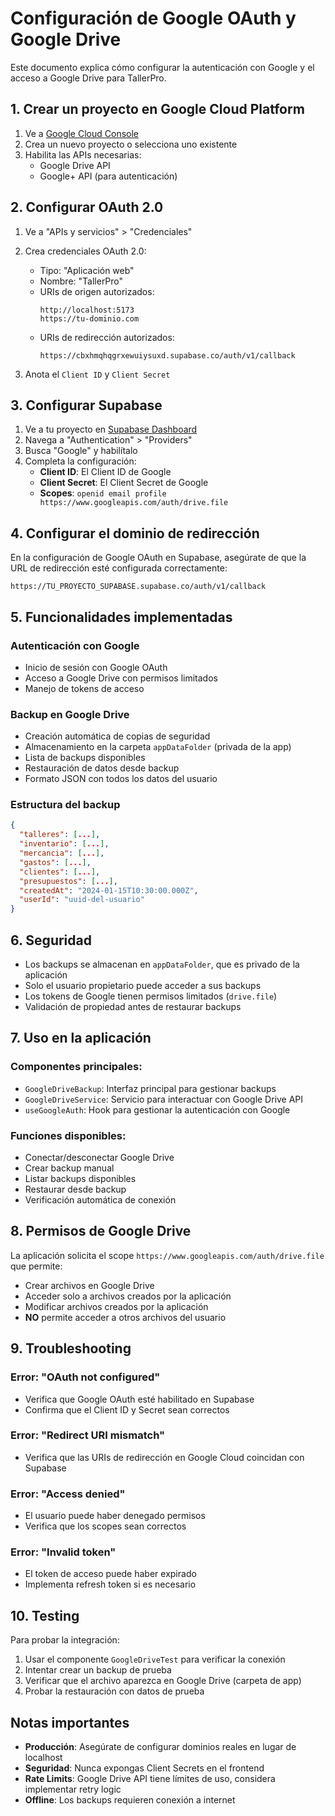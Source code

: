 # Configuración de Google OAuth y Google Drive

Este documento explica cómo configurar la autenticación con Google y el acceso a Google Drive para TallerPro.

## 1. Crear un proyecto en Google Cloud Platform

1. Ve a [Google Cloud Console](https://console.cloud.google.com/)
2. Crea un nuevo proyecto o selecciona uno existente
3. Habilita las APIs necesarias:
   - Google Drive API
   - Google+ API (para autenticación)

## 2. Configurar OAuth 2.0

1. Ve a "APIs y servicios" > "Credenciales"
2. Crea credenciales OAuth 2.0:
   - Tipo: "Aplicación web"
   - Nombre: "TallerPro"
   - URIs de origen autorizados:
     ```
     http://localhost:5173
     https://tu-dominio.com
     ```
   - URIs de redirección autorizados:
     ```
     https://cbxhmqhqgrxewuiysuxd.supabase.co/auth/v1/callback
     ```

3. Anota el `Client ID` y `Client Secret`

## 3. Configurar Supabase

1. Ve a tu proyecto en [Supabase Dashboard](https://supabase.com/dashboard)
2. Navega a "Authentication" > "Providers"
3. Busca "Google" y habilítalo
4. Completa la configuración:
   - **Client ID**: El Client ID de Google
   - **Client Secret**: El Client Secret de Google
   - **Scopes**: `openid email profile https://www.googleapis.com/auth/drive.file`

## 4. Configurar el dominio de redirección

En la configuración de Google OAuth en Supabase, asegúrate de que la URL de redirección esté configurada correctamente:

```
https://TU_PROYECTO_SUPABASE.supabase.co/auth/v1/callback
```

## 5. Funcionalidades implementadas

### Autenticación con Google
- Inicio de sesión con Google OAuth
- Acceso a Google Drive con permisos limitados
- Manejo de tokens de acceso

### Backup en Google Drive
- Creación automática de copias de seguridad
- Almacenamiento en la carpeta `appDataFolder` (privada de la app)
- Lista de backups disponibles
- Restauración de datos desde backup
- Formato JSON con todos los datos del usuario

### Estructura del backup
```json
{
  "talleres": [...],
  "inventario": [...],
  "mercancia": [...],
  "gastos": [...],
  "clientes": [...],
  "presupuestos": [...],
  "createdAt": "2024-01-15T10:30:00.000Z",
  "userId": "uuid-del-usuario"
}
```

## 6. Seguridad

- Los backups se almacenan en `appDataFolder`, que es privado de la aplicación
- Solo el usuario propietario puede acceder a sus backups
- Los tokens de Google tienen permisos limitados (`drive.file`)
- Validación de propiedad antes de restaurar backups

## 7. Uso en la aplicación

### Componentes principales:
- `GoogleDriveBackup`: Interfaz principal para gestionar backups
- `GoogleDriveService`: Servicio para interactuar con Google Drive API
- `useGoogleAuth`: Hook para gestionar la autenticación con Google

### Funciones disponibles:
- Conectar/desconectar Google Drive
- Crear backup manual
- Listar backups disponibles
- Restaurar desde backup
- Verificación automática de conexión

## 8. Permisos de Google Drive

La aplicación solicita el scope `https://www.googleapis.com/auth/drive.file` que permite:
- Crear archivos en Google Drive
- Acceder solo a archivos creados por la aplicación
- Modificar archivos creados por la aplicación
- **NO** permite acceder a otros archivos del usuario

## 9. Troubleshooting

### Error: "OAuth not configured"
- Verifica que Google OAuth esté habilitado en Supabase
- Confirma que el Client ID y Secret sean correctos

### Error: "Redirect URI mismatch"
- Verifica que las URIs de redirección en Google Cloud coincidan con Supabase

### Error: "Access denied"
- El usuario puede haber denegado permisos
- Verifica que los scopes sean correctos

### Error: "Invalid token"
- El token de acceso puede haber expirado
- Implementa refresh token si es necesario

## 10. Testing

Para probar la integración:

1. Usar el componente `GoogleDriveTest` para verificar la conexión
2. Intentar crear un backup de prueba
3. Verificar que el archivo aparezca en Google Drive (carpeta de app)
4. Probar la restauración con datos de prueba

## Notas importantes

- **Producción**: Asegúrate de configurar dominios reales en lugar de localhost
- **Seguridad**: Nunca expongas Client Secrets en el frontend
- **Rate Limits**: Google Drive API tiene límites de uso, considera implementar retry logic
- **Offline**: Los backups requieren conexión a internet
